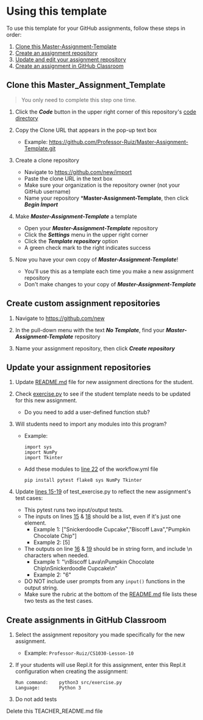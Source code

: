 # Using this template

To use this template for your GitHub assignments, follow these steps in order:

1. [Clone this Master-Assignment-Template](#clone-this-master-assignment-template)
2. [Create an assignment repository](#create-custom-assignment-repositories)
3. [Update and edit your assignment repository](#update-your-assignment-repositories)
3. [Create an assignment in GitHub Classroom](#create-assignments-in-github-classroom)

## Clone this Master_Assignment_Template
> You only need to complete this step one time.

1. Click the ***Code*** button in the upper right corner of this repository's [code directory](https://github.com/Professor-Ruiz/Master-Assignment-Template)

2. Copy the Clone URL that appears in the pop-up text box
    - Example: https://github.com/Professor-Ruiz/Master-Assignment-Template.git
    
3. Create a clone repository
    - Navigate to https://github.com/new/import
    - Paste the clone URL in the text box
    - Make sure your organization is the repository owner (not your GitHub username)
    - Name your repository ***Master-Assignment-Template**, then click ***Begin Import***
    
4. Make ***Master-Assignment-Template*** a template
    - Open your ***Master-Assignment-Template*** repository
    - Click the ***Settings*** menu in the upper right corner
    - Click the ***Template repository*** option
    - A green check mark to the right indicates success
     
4. Now you have your own copy of ***Master-Assignment-Template***!
    - You'll use this as a template each time you make a new assignment repository
    - Don't make changes to your copy of ***Master-Assignment-Template***

## Create custom assignment repositories

1. Navigate to https://github.com/new

2. In the pull-down menu with the text ***No Template***, find your ***Master-Assignment-Template*** repository

3. Name your assignment repository, then click ***Create repository***

## Update your assignment repositories

1. Update [README.md](README.md) file for new assignment directions for the student.

2. Check [exercise.py](/src/exercise.py) to see if the student template needs to be updated for this new assignment.
    - Do you need to add a user-defined function stub?
    
3. Will students need to import any modules into this program?
    - Example:
        ```
        import sys
        import NumPy
        import Tkinter
        ```
    - Add these modules to [line 22](https://github.com/RuizTheRuler/Assignment-Template-2/blob/3d95062b925091355e3e1db65d6fe817bbcf28b3/.github/workflows/workflow.yml#L22) of the workflow.yml file
        ```
        pip install pytest flake8 sys NumPy Tkinter
        ```
    
3. Update [lines 15-19](https://github.com/RuizTheRuler/Assignment-Template-2/blob/d73b8c2c9ad5e3d4435f6096b9fc1a76c3080002/tests/test_exercise.py#L15) of test_exercise.py to reflect the new assignment's test cases:

    - This pytest runs two input/output tests.
    - The inputs on lines [15](https://github.com/RuizTheRuler/Assignment-Template-2/blob/d73b8c2c9ad5e3d4435f6096b9fc1a76c3080002/tests/test_exercise.py#L15) & [18](https://github.com/RuizTheRuler/Assignment-Template-2/blob/d73b8c2c9ad5e3d4435f6096b9fc1a76c3080002/tests/test_exercise.py#L18) should be a list, even if it's just one element.
        - Example 1: ["Snickerdoodle Cupcake","Biscoff Lava","Pumpkin Chocolate Chip"]
        - Example 2: [5]
    - The outputs on line [16](https://github.com/RuizTheRuler/Assignment-Template-2/blob/d73b8c2c9ad5e3d4435f6096b9fc1a76c3080002/tests/test_exercise.py#L16) & [19](https://github.com/RuizTheRuler/Assignment-Template-2/blob/d73b8c2c9ad5e3d4435f6096b9fc1a76c3080002/tests/test_exercise.py#L19) should be in string form, and include \\n characters when needed.
        - Example 1: "\nBiscoff Lava\nPumpkin Chocolate Chip\nSnickerdoodle Cupcake\n"
        - Example 2: "6"
    - DO NOT include user prompts from any `input()` functions in the output string.
    - Make sure the rubric at the bottom of the [README.md](README.md) file lists these two tests as the test cases.
        
## Create assignments in GitHub Classroom

1. Select the assignment repository you made specifically for the new assignment.
    - Example: ```Professor-Ruiz/CS1030-Lesson-10```

2. If your students will use Repl.it for this assignment, enter this Repl.it configuration when creating the assignment:
    ```
    Run command:    python3 src/exercise.py
    Language:       Python 3
    ```
    
3. Do not add tests

Delete this TEACHER_README.md file
